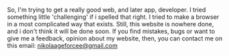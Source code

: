 So,
I'm trying to get a really good web,
and later app, developer.
I tried something little 
'challenging' if i spelled that right.
I tried to make a browser in
a most complicated way that exists.
Still, this website is nowhere done,
and i don't think it will be done soon.
If you find mistakes, bugs or want to
give me a feedback, opinion about my website,
then, you can contact me on this email:
nikolaageforcee@gmail.com
